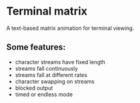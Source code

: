 # Terminal matrix

A text-based matrix animation for terminal viewing.

## Some features:
* character streams have fixed length
* streams fall continuously
* streams fall at different rates
* character swapping on streams
* blocked output
* timed or endless mode
